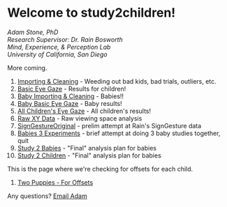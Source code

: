 # Welcome to study2children! 
*Adam Stone, PhD*  
*Research Supervisor: Dr. Rain Bosworth*  
*Mind, Experience, & Perception Lab*  
*University of California, San Diego*  

More coming. 

1. [Importing & Cleaning](01importclean.nb.html) - Weeding out bad kids, bad trials, outliers, etc. 
1. [Basic Eye Gaze](02basiceyegaze.nb.html) - Results for children!
1. [Baby Importing & Cleaning](03importcleanbabies.nb.html) - Babies!!
1. [Baby Basic Eye Gaze](04babybasiceyegaze.nb.html) - Baby results!
1. [All Children's Eye Gaze](05allkidseyegaze.nb.html) - All children's results!
1. [Raw XY Data](06rawxydata.nb.html) - Raw viewing space analysis
1. [SignGestureOriginal](07signgesture_orig.nb.html) - prelim attempt at Rain's SignGesture data
1. [Babies 3 Experiments](08babies3exps.nb.html) - brief attempt at doing 3 baby studies together, quit
1. [Study 2 Babies](09_study2_babies.nb.html) - "Final" analysis plan for babies
1. [Study 2 Children](10_study2_children.nb.html) - "Final" analysis plan for babies

This is the page where we're checking for offsets for each child. 
1. [Two Puppies - For Offsets](twopuppies.nb.html)

Any questions? [Email Adam](mailto:amstone@ucsd.edu)